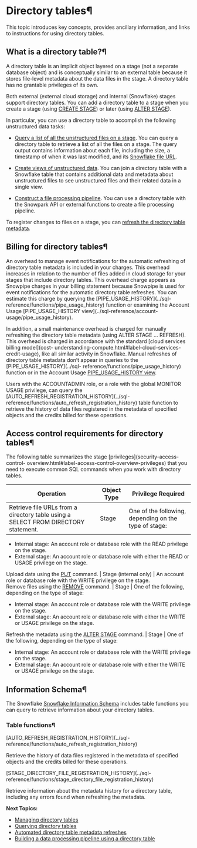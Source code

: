 # Directory tables¶

This topic introduces key concepts, provides ancillary information, and links
to instructions for using directory tables.

## What is a directory table?¶

A directory table is an implicit object layered on a stage (not a separate
database object) and is conceptually similar to an external table because it
stores file-level metadata about the data files in the stage. A directory
table has no grantable privileges of its own.

Both external (external cloud storage) and internal (Snowflake) stages support
directory tables. You can add a directory table to a stage when you create a
stage (using [CREATE STAGE](../sql-reference/sql/create-stage)) or later
(using [ALTER STAGE](../sql-reference/sql/alter-stage)).

In particular, you can use a directory table to accomplish the following
unstructured data tasks:

  * [Query a list of all the unstructured files on a stage](data-load-dirtables-query). You can query a directory table to retrieve a list of all the files on a stage. The query output contains information about each file, including the size, a timestamp of when it was last modified, and its [Snowflake file URL](unstructured-intro.html#label-unstructured-data-urls).

  * [Create views of unstructured data](data-load-dirtables-query.html#label-data-load-dirtables-rich-views). You can join a directory table with a Snowflake table that contains additional data and metadata about unstructured files to see unstructured files and their related data in a single view.

  * [Construct a file processing pipeline](data-load-dirtables-pipeline). You can use a directory table with the Snowpark API or external functions to create a file processing pipeline.

To register changes to files on a stage, you can [refresh the directory table
metadata](data-load-dirtables-manage.html#label-directory-table-refreshes).

## Billing for directory tables¶

An overhead to manage event notifications for the automatic refreshing of
directory table metadata is included in your charges. This overhead increases
in relation to the number of files added in cloud storage for your stages that
include directory tables. This overhead charge appears as Snowpipe charges in
your billing statement because Snowpipe is used for event notifications for
the automatic directory table refreshes. You can estimate this charge by
querying the [PIPE_USAGE_HISTORY](../sql-
reference/functions/pipe_usage_history) function or examining the Account
Usage [PIPE_USAGE_HISTORY view](../sql-reference/account-
usage/pipe_usage_history).

In addition, a small maintenance overhead is charged for manually refreshing
the directory table metadata (using ALTER STAGE … REFRESH). This overhead is
charged in accordance with the standard [cloud services billing model](cost-
understanding-compute.html#label-cloud-services-credit-usage), like all
similar activity in Snowflake. Manual refreshes of directory table metadata
don’t appear in queries to the [PIPE_USAGE_HISTORY](../sql-
reference/functions/pipe_usage_history) function or in the Account Usage
[PIPE_USAGE_HISTORY view](../sql-reference/account-usage/pipe_usage_history).

Users with the ACCOUNTADMIN role, or a role with the global MONITOR USAGE
privilege, can query the [AUTO_REFRESH_REGISTRATION_HISTORY](../sql-
reference/functions/auto_refresh_registration_history) table function to
retrieve the history of data files registered in the metadata of specified
objects and the credits billed for these operations.

## Access control requirements for directory tables¶

The following table summarizes the stage [privileges](security-access-control-
overview.html#label-access-control-overview-privileges) that you need to
execute common SQL commands when you work with directory tables.

Operation | Object Type | Privilege Required  
---|---|---  
Retrieve file URLs from a directory table using a SELECT FROM DIRECTORY statement. | Stage | One of the following, depending on the type of stage:

  * Internal stage: An account role or database role with the READ privilege on the stage.
  * External stage: An account role or database role with either the READ or USAGE privilege on the stage.

  
Upload data using the [PUT](../sql-reference/sql/put) command. | Stage (internal only) | An account role or database role with the WRITE privilege on the stage.  
Remove files using the [REMOVE](../sql-reference/sql/remove) command. | Stage | One of the following, depending on the type of stage:

  * Internal stage: An account role or database role with the WRITE privilege on the stage.
  * External stage: An account role or database role with either the WRITE or USAGE privilege on the stage.

  
Refresh the metadata using the [ALTER STAGE](../sql-reference/sql/alter-stage) command. | Stage | One of the following, depending on the type of stage:

  * Internal stage: An account role or database role with the WRITE privilege on the stage.
  * External stage: An account role or database role with either the WRITE or USAGE privilege on the stage.

  
  
## Information Schema¶

The Snowflake [Snowflake Information Schema](../sql-reference/info-schema)
includes table functions you can query to retrieve information about your
directory tables.

### Table functions¶

[AUTO_REFRESH_REGISTRATION_HISTORY](../sql-
reference/functions/auto_refresh_registration_history)

    

Retrieve the history of data files registered in the metadata of specified
objects and the credits billed for these operations.

[STAGE_DIRECTORY_FILE_REGISTRATION_HISTORY](../sql-
reference/functions/stage_directory_file_registration_history)

    

Retrieve information about the metadata history for a directory table,
including any errors found when refreshing the metadata.

**Next Topics:**

  * [Managing directory tables](data-load-dirtables-manage)
  * [Querying directory tables](data-load-dirtables-query)
  * [Automated directory table metadata refreshes](data-load-dirtables-auto)
  * [Building a data processing pipeline using a directory table](data-load-dirtables-pipeline)

